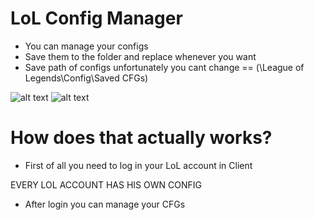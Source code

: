 # LoL Config Manager

- You can manage your configs
- Save them to the folder and replace whenever you want
- Save path of configs unfortunately you cant change == (\League of Legends\Config\Saved CFGs)

![alt text](https://i.imgur.com/uZXhy53.png "2")
![alt text](https://i.imgur.com/Tt44mQQ.png "1")

# How does that actually works?
- First of all you need to log in your LoL account in Client

 EVERY LOL ACCOUNT HAS HIS OWN CONFIG
 
- After login you can manage your CFGs



